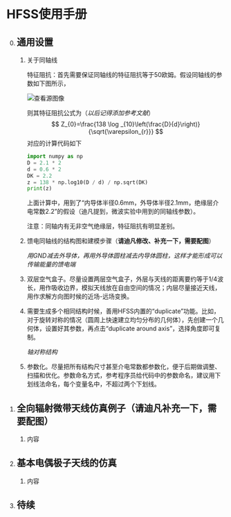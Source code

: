 # HFSS使用手册

0. ## 通用设置

   1. 关于同轴线

      特征阻抗：首先需要保证同轴线的特征阻抗等于50欧姆。假设同轴线的参数如下图所示，

      ![查看源图像](https://th.bing.com/th/id/Rf659c9c57152dab70b109fc902ab5a78?rik=p8CoPgvO5w7jlw&riu=http%3a%2f%2fwww.rfcables.org%2fimages%2fcoaxial-crosssectional-view.jpg&ehk=9HZn8xOq7cyxKMzAMf4BdIihfRpbE82fh8uYXoj%2fAmk%3d&risl=&pid=ImgRaw)

      则其特征阻抗公式为（*以后记得添加参考文献*）
      $$
      Z_{0}=\frac{138 \log _{10}\left(\frac{D}{d}\right)}{\sqrt{\varepsilon_{r}}}
      $$
      对应的计算代码如下

      ```python
      import numpy as np
      D = 2.1 * 2
      d = 0.6 * 2
      DK = 2.2
      z = 138 * np.log10(D / d) / np.sqrt(DK)
      print(z)
      ```

      上面计算中，用到了“内导体半径0.6mm，外导体半径2.1mm，绝缘层介电常数2.2”的假设（迪凡提到，微波实验中用到的同轴线参数）。

      注意：同轴内有无非空气绝缘层，特征阻抗有明显差别。

   2. 馈电同轴线的结构图和建模步骤（**请迪凡修改、补充一下，需要配图**）

      *用GND减去外导体，再用外导体圆柱减去内导体圆柱，这样才能形成可以传输能量的馈电端*

   3. 双层空气盒子。尽量设置两层空气盒子，外层与天线的距离要约等于1/4波长，用作吸收边界，模拟天线放在自由空间的情况；内层尽量接近天线，用作求解方向图时候的近场-远场变换。

   4. 需要生成多个相同结构时候，善用HFSS内置的“duplicate”功能。比如，对于旋转对称的情况（圆周上快速建立均匀分布的几何体），先创建一个几何体，设置好其参数，再点击“duplicate around axis”，选择角度即可复制。

      *轴对称结构*

   5. 参数化。尽量把所有结构尺寸甚至介电常数都参数化，便于后期做调整、扫描和优化。参数命名方式，参考程序员给代码中的参数命名，建议用下划线法命名，每个变量名中，不超过两个下划线。

      

      

1. ## 全向辐射微带天线仿真例子（**请迪凡补充一下，需要配图**）

   1. 内容

2. ## 基本电偶极子天线的仿真

   1. 内容

3. ## 待续

## 

### 


### 

